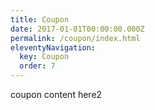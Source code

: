 ```yaml
---
title: Coupon
date: 2017-01-01T00:00:00.000Z
permalink: /coupon/index.html
eleventyNavigation:
  key: Coupon
  order: 7
---
```

coupon content here2